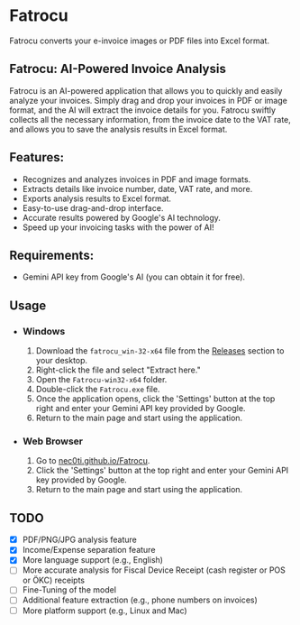 # Fatrocu
Fatrocu converts your e-invoice images or PDF files into Excel format.

## Fatrocu: AI-Powered Invoice Analysis

Fatrocu is an AI-powered application that allows you to quickly and easily analyze your invoices. Simply drag and drop your invoices in PDF or image format, and the AI will extract the invoice details for you. Fatrocu swiftly collects all the necessary information, from the invoice date to the VAT rate, and allows you to save the analysis results in Excel format.

## Features:

- Recognizes and analyzes invoices in PDF and image formats.
- Extracts details like invoice number, date, VAT rate, and more.
- Exports analysis results to Excel format.
- Easy-to-use drag-and-drop interface.
- Accurate results powered by Google's AI technology.
- Speed up your invoicing tasks with the power of AI!

## Requirements:

- Gemini API key from Google's AI (you can obtain it for free).

## Usage
- ### Windows
  1. Download the `fatrocu_win-32-x64` file from the <a href="https://github.com/Nec0ti/Fatrocu/releases">Releases</a> section to your desktop.
  2. Right-click the file and select "Extract here."
  3. Open the `Fatrocu-win32-x64` folder.
  4. Double-click the `Fatrocu.exe` file.
  5. Once the application opens, click the 'Settings' button at the top right and enter your Gemini API key provided by Google.
  6. Return to the main page and start using the application.
 
- ### Web Browser
  1. Go to <a href="https://nec0ti.github.io/Fatrocu">nec0ti.github.io/Fatrocu</a>.
  2. Click the 'Settings' button at the top right and enter your Gemini API key provided by Google.
  3. Return to the main page and start using the application.

## TODO
- [x] PDF/PNG/JPG analysis feature
- [x] Income/Expense separation feature
- [x] More language support (e.g., English)
- [ ] More accurate analysis for Fiscal Device Receipt (cash register or POS or ÖKC) receipts
- [ ] Fine-Tuning of the model
- [ ] Additional feature extraction (e.g., phone numbers on invoices)
- [ ] More platform support (e.g., Linux and Mac)
